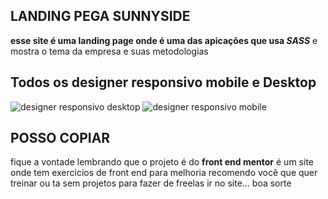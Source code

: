 ## LANDING PEGA SUNNYSIDE

<p><strong> esse site é uma landing page onde é uma das apicações que usa <em>SASS</em></strong> e mostra o tema da empresa e suas metodologias </p>

<h2>Todos os designer responsivo mobile e Desktop </h2>

<img src="Captura da Web_2-7-2023_163514_127.0.0.1.jpeg" alt="designer responsivo desktop" title="designer responsivo desktop"/>

<img src="Captura da Web_2-7-2023_163544_127.0.0.1.jpeg" alt="designer responsivo mobile" title="designer responsivo mobile"/>


## POSSO COPIAR 

<p>fique a vontade lembrando que o projeto é do <strong>front end mentor</strong> é um site onde tem exercicios de front end para melhoria recomendo você que quer treinar ou ta sem projetos para fazer de freelas ir no site... boa sorte</p>
